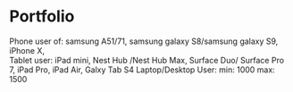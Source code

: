 # Portfolio 
 Phone user of: samsung A51/71, samsung galaxy S8/samsung galaxy S9, iPhone X,  
 Tablet user: iPad mini, Nest Hub /Nest Hub Max, Surface Duo/ Surface Pro 7, iPad Pro, iPad Air, Galxy Tab S4
 Laptop/Desktop User: min: 1000 max: 1500
 
 
